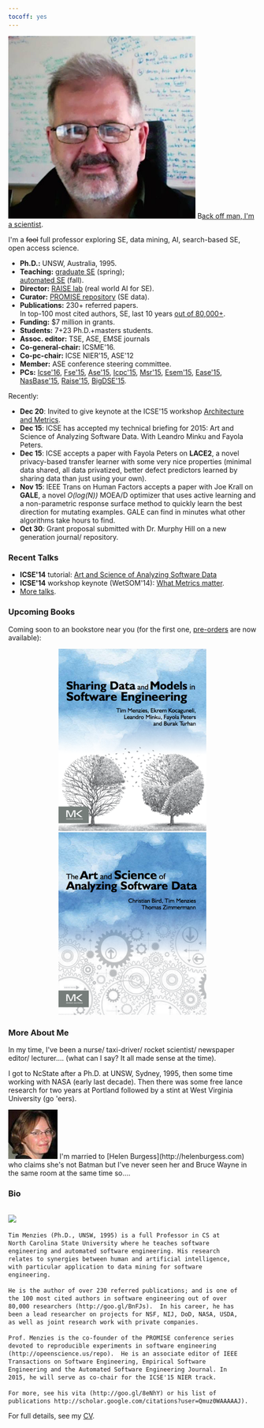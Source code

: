 ```yaml
---
tocoff: yes
---
```


<a href="img/timmBig.jpg"><img width=380 id=pad
src="img/timm.jpg"></a>
<span class=firstcharacter>B</span>[ack off man, I'm a scientist](https://www.youtube.com/watch?v=sEbSABWJiJc).


I'm a <strike>fool</strike> full professor
exploring
SE, data mining, AI, 
search-based SE, open access
science.



+ **Ph.D.:**  UNSW, Australia, 1995.  
+ **Teaching:**  [graduate SE](http://www4.ncsu.edu/~tjmenzie/cs510) (spring);  
[automated SE](https://github.com/timm/sbse14/wiki) (fall).
+ **Director:**   [RAISE lab](http://ai4se.net) (real world AI for SE).  
+ **Curator:**   [PROMISE repository](http://openscience.us/repo) (SE data).  
+ **Publications:**   230+ referred papers.    
In top-100 most cited authors, SE, last 10 years
[out of 80,000+](http://goo.gl/BnFJs).
+ **Funding:**   $7 million in grants.  
+ **Students:**   7+23 Ph.D.+masters students.  
+ **Assoc. editor:**   TSE, ASE, EMSE journals   
+ **Co-general-chair:**   ICSME'16.  
+ **Co-pc-chair:**   ICSE NIER'15, ASE'12  
+ **Member:**   ASE conference steering committee.  
+ **PCs:**   [Icse'16](http://2016.icse.cs.txstate.edu/team/organizing-committee), [Fse'15](http://esec-fse15.dei.polimi.it/committee.html), [Ase'15](http://ase2015.unl.edu/#tab-committee), [Icpc'15](https://dibt.unimol.it/ICPC15/Home.html), [Msr'15](http://2015.msrconf.org/), [Esem'15](http://eseiw.iscas.ac.cn/eseiw2015/esem/cfp.html), [Ease'15](http://emse.nju.edu.cn/ease2015), [NasBase'15](http://nasbase.org/), [Raise'15](http://promisedata.org/raise/2015/index.html), [BigDSE'15](http://sse.uni-due.de/bigdse15).  


Recently:

+ **Dec 20**: Invited to give keynote at the ICSE'15 workshop
[Architecture and Metrics](http://www.sei.cmu.edu/community/sam2015/speakers/?location=secondary-nav&source=971390).
+ **Dec 15**: ICSE has accepted my technical briefing for
  2015: Art and Science of Analyzing Software
  Data. With Leandro Minku and Fayola Peters.
+ **Dec 15**: ICSE accepts a paper with Fayola Peters on **LACE2**, a novel privacy-based transfer learner with some very nice properties
  (minimal data shared, all data privatized, better defect predictors learned by sharing data than just using your own).
+ **Nov 15**: IEEE Trans on Human Factors accepts  a paper with Joe Krall on **GALE**, a novel _O(log(N))_ MOEA/D optimizer that uses active learning and a non-parametric response surface method to quickly learn the best direction for mutating examples.
  GALE can find in minutes what other algorithms take hours to find.
+ **Oct 30**: Grant proposal submitted with Dr. Murphy Hill on a new generation journal/ repository.


### Recent Talks ###

+ **ICSE'14** tutorial: [Art and Science of Analyzing Software Data](http://www.slideshare.net/timmenzies/the-art-and-science-of-analyzing-software-data)
+ **ICSE'14** workshop keynote (WetSOM'14): [What Metrics matter](http://www.slideshare.net/timmenzies/metrics-matter?related=1).
+ [More talks](http://slideshare.com/timmenzies).

### Upcoming Books ###

Coming soon to an bookstore near you (for the first one, [pre-orders](http://store.elsevier.com/Sharing-Data-and-Models-in-Software-Engineering/Tim-Menzies/isbn-9780124172951/) are now available):

<center>
<img  width=300 src="img/shareBookCover.png">  <img  width=300 src="img/asdbookCover.png">

</center>

### More About Me ###

In my time, I've been a
nurse/ taxi-driver/ rocket scientist/ newspaper
editor/ lecturer....  (what can I say? It all made
sense at the time).

I got to NcState after a
Ph.D. at UNSW, Sydney, 1995, then some time working with NASA (early last decade).
Then there was some free lance research for two years at Portland followed by a stint at West Virginia University (go 'eers).



<img src="img/helen.png" width=100 id=pad>
I'm married to [Helen Burgess](http://helenburgess.com) who claims she's not Batman but I've never seen her and Bruce Wayne in the same room at the same time so....

### Bio ###

<br clear=all><img width= 100 src="http://ai4se.net/img/timm.png" id=pad>

```
Tim Menzies (Ph.D., UNSW, 1995) is a full Professor in CS at
North Carolina State University where he teaches software
engineering and automated software engineering. His research
relates to synergies between human and artificial intelligence,
with particular application to data mining for software
engineering.

He is the author of over 230 referred publications; and is one of
the 100 most cited authors in software engineering out of over
80,000 researchers (http://goo.gl/BnFJs).  In his career, he has
been a lead researcher on projects for NSF, NIJ, DoD, NASA, USDA,
as well as joint research work with private companies.

Prof. Menzies is the co-founder of the PROMISE conference series
devoted to reproducible experiments in software engineering
(http://opeenscience.us/repo).  He is an associate editor of IEEE
Transactions on Software Engineering, Empirical Software
Engineering and the Automated Software Engineering Journal. In
2015, he will serve as co-chair for the ICSE'15 NIER track.

For more, see his vita (http://goo.gl/8eNhY) or his list of
publications http://scholar.google.com/citations?user=Qmuz0WAAAAAJ).
```

For full details, see my
[CV](pdf/cv.pdf).




